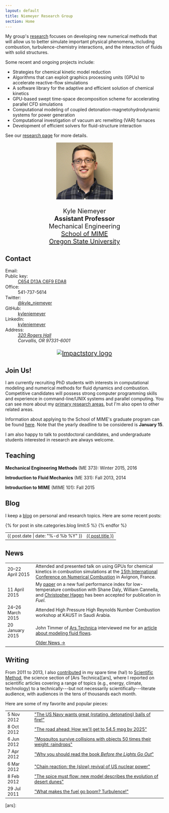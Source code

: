 ```yaml
---
layout: default
title: Niemeyer Research Group
section: Home
---
```


<div class="row">
<div class="col-md-6">

My group's [research](/research) focuses on developing new numerical methods that will allow us to better simulate important physical phenomena, including combustion, turbulence-chemistry interactions, and the interaction of fluids with solid structures.  

Some recent and ongoing projects include:

 * Strategies for chemical kinetic model reduction
 * Algorithms that can exploit graphics processing units (GPUs) to accelerate reactive-flow simulations
 * A software library for the adaptive and efficient solution of chemical kinetics
 * GPU-based swept time-space decomposition scheme for accelerating parallel CFD simulations
 * Computational modeling of coupled detonation-magnetohydrodynamic systems for power generation
 * Computational investigation of vacuum arc remelting (VAR) furnaces
 * Development of efficient solvers for fluid-structure interaction

See our [research page](/research) for more details.

</div> <!-- END col-md-6-->
<div class="col-md-4" style="font-size:20px; text-align:center;">

<img class='inset right img-circle' src='/assets/img/kyle-niemeyer-web.jpg' title='Kyle Niemeyer' alt='Photo of Kyle Niemeyer' width='180px' />  

Kyle Niemeyer  
**Assistant Professor**  
Mechanical Engineering  
[School of MIME](http://mime.oregonstate.edu)  
[Oregon State University](http://oregonstate.edu/)

</div> <!-- END col-md-4-->
</div> <!-- END row-->

## Contact

<div class="row" markdown="0">
<div class="col-md-6">
<dl class="dl-horizontal dl-horizontal-info">
<dt><i class="fa fa-envelope-o fa-fw"></i> Email:</dt>
<dd><script type="text/javascript" src="/assets/js/obfuscate-email.js"></script></dd>
<dt><i class="fa fa-key fa-fw"></i>  Public key:</dt>
<dd><a href="https://keybase.io/kyleniemeyer">C654 D13A C6F9 EDA8</a></dd>
<dt><i class="fa fa-phone fa-fw"></i> Office:</dt>
<dd>541-737-5614</dd>
<dt><i class="fa fa-twitter fa-fw"></i> Twitter:</dt>
<dd><a href="https://twitter.com/kyle_niemeyer">@kyle_niemeyer</a></dd>
<dt><i class="fa fa-github fa-fw"></i> GitHub:</dt>
<dd><a href="https://github.com/kyleniemeyer">kyleniemeyer</a></dd>
<dt><i class="fa fa-linkedin fa-fw"></i> LinkedIn:</dt>
<dd><a href="https://www.linkedin.com/in/kyleniemeyer">kyleniemeyer</a></dd>
<dt><i class="fa fa-building fa-fw"></i> Address:</dt>
<dd><address>
<a href="https://www.google.com/maps/place/OSU+School+of+Mechanical,+Industrial,+and+Manufacturing/@44.5675738,-123.277663,17z/data=!3m1!4b1!4m2!3m1!1s0x54c040bdc9746961:0x79d039cd19351b81">320 Rogers Hall</a><br/>
Corvallis, OR 97331-6001
</address></dd>
</dl>
</div> <!-- END col-md-6-->
<div class="col-md-4" style="font-size:20px; text-align:center;">

<a href="https://impactstory.org/KyleNiemeyer"><img class="inset right" src="https://impactstory.org/logo/small" alt="Impactstory logo" width="200"/></a>

</div> <!-- END col-md-4-->
</div> <!-- END row-->

## Join Us!

I am currently recruiting PhD students with interests in computational modeling and numerical methods for fluid dynamics and combustion. Competitive candidates will possess strong computer programming skills and experience in command-line/UNIX systems and parallel computing. You can see more about my [primary research areas](/research), but I'm also open to other related areas.  

Information about applying to the School of MIME's graduate program can be found [here](http://mime.oregonstate.edu/school-mime-graduate-school-admissions-faq). Note that the yearly deadline to be considered is **January 15**.  

I am also happy to talk to postdoctoral candidates, and undergraduate students interested in research are always welcome.  

## Teaching

**Mechanical Engineering Methods** (ME 373): Winter 2015, 2016  

**Introduction to Fluid Mechanics** (ME 331): Fall 2013, 2014  

**Introduction to MIME** (MIME 101): Fall 2015  

## Blog

I keep a [blog](/blog/) on personal and research topics. Here are some recent posts:

<table class="table table-striped">
{% for post in site.categories.blog limit:5 %}
<tr><td>{{ post.date | date: "%-d %b %Y" }}</td>
<td><a href="{{ post.url }}">{{ post.title }}</a></td></tr>
{% endfor %}
</table>

## News

<table class="table table-striped">
<tr><td>20–22 April 2015</td>
<td>Attended and presented talk on using GPUs for chemical kinetics in combustion simulations at the <a href="http://www.nc15.ecp.fr/">15th International Conference on Numerical Combustion</a> in Avignon, France.
</td></tr>
<tr><td>11 April 2015</td>
<td>My <a href="http://dx.doi.org/10.1016/j.fuel.2015.04.010">paper</a> on a new fuel performance index for low-temperature combustion with Shane Daly, William Cannella, and <a href="http://mime.oregonstate.edu/people/hagen">Christopher Hagen</a> has been accepted for publication in <i>Fuel</i>.
</td></tr>
<tr><td>24–26 March 2015</td>
<td>Attended High Pressure High Reynolds Number Combustion workshop at KAUST in Saudi Arabia.
</td></tr>
<tr><td>20 January 2015</td>
<td>John Timmer of <a href="http://arstechnica.com/">Ars Technica</a> interviewed me for an <a href="http://arstechnica.com/science/2015/01/the-future-of-control-putting-virtual-wind-turbines-inside-real-ones/">article about modeling fluid flows</a>.
</td></tr>
<tr><td></td>
<td><a href="/research/news/">Older News →</a>
</td></tr>
</table>

## Writing

From 2011 to 2013, I also [contributed][kylears] in my spare time (ha!) to [Scientific Method](http://arstechnica.com/science/), the science section of [Ars Technica][ars], where I reported on scientific articles covering a range of topics (e.g., energy, climate, technology) to a technically---but not necessarily scientifically---literate audience, with audiences in the tens of thousands each month.

Here are some of my favorite and popular pieces:

<table class="table table-striped">
<tr><td>5 Nov 2012</td>
<td><a href="http://arstechnica.com/science/2012/11/the-us-navy-wants-great-rotating-detonating-balls-of-fire/">"The US Navy wants great (rotating, detonating) balls of fire!"</a></td></tr>
<tr><td>8 Oct 2012</td>
<td><a href="http://arstechnica.com/features/2012/10/the-road-ahead-how-well-get-to-54-5-mpg-by-2025/">"The road ahead: How we'll get to 54.5 mpg by 2025"</a></td></tr>
<tr><td>6 Jun 2012</td>
<td><a href="http://arstechnica.com/science/2012/06/mosquitos-survive-collisions-with-objects-50-times-their-weight-raindrops/">"Mosquitos survive collisions with objects 50 times their weight: raindrops"</a></td></tr>
<tr><td>7 Apr 2012</td>
<td><a href="http://arstechnica.com/science/2012/04/why-you-should-read-the-book-before-the-lights-go-out/">"Why you should read the book <i>Before the Lights Go Out</i>"</a></td></tr>
<tr><td>6 Mar 2012</td>
<td><a href="http://arstechnica.com/science/2012/03/chain-reaction-the-slow-revival-of-us-nuclear-power/">"Chain reaction: the (slow) revival of US nuclear power"</a></td></tr>
<tr><td>8 Feb 2012</td>
<td><a href="http://arstechnica.com/science/2012/02/the-spice-must-flow-describing-the-evolution-of-desert-dunes/">"The spice must flow: new model describes the evolution of desert dunes"</a></td></tr>
<tr><td>29 Jul 2011</td>
<td><a href="http://arstechnica.com/science/2011/07/what-makes-the-fuel-go-boom-turbulence/">"What makes the fuel go boom? Turbulence!"</a></td></tr>
</table>

[kylears]: http://arstechnica.com/author/kyle-niemeyer/
[ars]:
